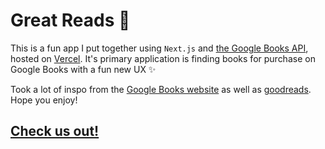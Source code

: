 
#  Great Reads 📕

This is a fun app I put together using `Next.js` and [the Google Books API](https://developers.google.com/books/docs/overview), hosted on [Vercel](https://vercel.com/). It's primary application is finding books for purchase on Google Books with a fun new UX ✨

Took a lot of inspo from the [Google Books website](https://books.google.com/) as well as [goodreads](https://www.goodreads.com/). Hope you enjoy!

## [Check us out!](https://books-basheguled.vercel.app/)
